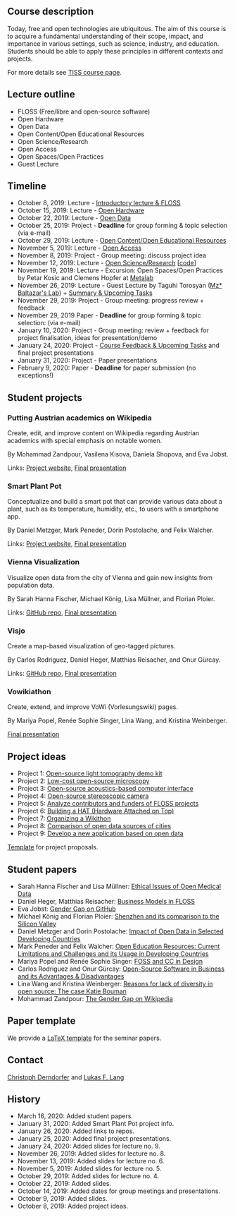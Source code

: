## Course description

Today, free and open technologies are ubiquitous. The aim of this course is to acquire a fundamental understanding of their scope, impact, and importance in various settings, such as science, industry, and education. Students should be able to apply these principles in different contexts and projects.

For more details see [TISS course page](https://tiss.tuwien.ac.at/course/courseDetails.xhtml?dswid=1940&dsrid=754&semester=2019W&courseNr=193067).

## Lecture outline

* FLOSS (Free/libre and open-source software)
* Open Hardware
* Open Data
* Open Content/Open Educational Resources
* Open Science/Research
* Open Access
* Open Spaces/Open Practices
* Guest Lecture

## Timeline

* October 8, 2019: Lecture - [Introductory lecture & FLOSS](slides/lecture1-introductory_lecture_and_FLOSS.pdf)
* October 15, 2019: Lecture - [Open Hardware](slides/lecture2-open_hardware.pdf)
* October 22, 2019: Lecture - [Open Data](slides/lecture3-open_data.pdf)
* October 25, 2019: Project - **Deadline** for group forming & topic selection (via e-mail)
* October 29, 2019: Lecture - [Open Content/Open Educational Resources](slides/lecture4-open_content_and_OER.pdf)
* November 5, 2019: Lecture - [Open Access](slides/lecture5-open_access.pdf)
* November 8, 2019: Project - Group meeting: discuss project idea
* November 12, 2019: Lecture - [Open Science/Research](slides/lecture6-open_science.pdf) [[code](https://github.com/free-and-open-technologies/free-and-open-technologies.github.io/blob/master/code/study_malachite.ipynb)]
* November 19, 2019: Lecture - Excursion: Open Spaces/Open Practices by Petar Kosic and Clemens Hopfer at [Metalab](https://www.metalab.at/)
* November 26, 2019: Lecture - Guest Lecture by Taguhi Torosyan ([Mz* Baltazar's Lab](http://www.mzbaltazarslaboratory.org/)) + [Summary & Upcoming Tasks](slides/lecture8-summary_upcoming-tasks.pdf)
* November 29, 2019: Project - Group meeting: progress review + feedback
* November 29, 2019 Paper - **Deadline** for group forming & topic selection: (via e-mail)
* January 10, 2020: Project - Group meeting: review + feedback for project finalisation, ideas for presentation/demo
* January 24, 2020: Project - [Course Feedback & Upcoming Tasks](slides/lecture9-final-project-presentations.pdf) and final project presentations
* January 31, 2020: Project - Paper presentations
* February 9, 2020: Paper - **Deadline** for paper submission (no exceptions!)

## Student projects

### Putting Austrian academics on Wikipedia

Create, edit, and improve content on Wikipedia regarding Austrian academics with special emphasis on notable women.

By Mohammad Zandpour, Vasilena Kisova, Daniela Shopova, and Eva Jobst.

Links: [Project website](https://evajobst.github.io/), [Final presentation](student-projects/Austrian-Academicians-Wikipedia_final-presentation.pdf)

### Smart Plant Pot

Conceptualize and build a smart pot that can provide various data about a plant, such as its temperature, humidity, etc., to users with a smartphone app.

By Daniel Metzger, Mark Peneder, Dorin Postolache, and Felix Walcher.

Links: [Project website](https://github.com/Snuu101/Smart-Plant-Pot), [Final presentation](student-projects/SmartPlantPot-final-presentation.pdf)

### Vienna Visualization

Visualize open data from the city of Vienna and gain new insights from population data.

By Sarah Hanna Fischer, Michael König, Lisa Müllner, and Florian Ploier.

Links: [GitHub repo](https://github.com/lisamuellner/FLOSS_ViennaVisualization), [Final presentation](student-projects/Vienna-Visualization_final-presentation.pdf)

### Visjo

Create a map-based visualization of geo-tagged pictures.

By Carlos Rodriguez, Daniel Heger, Matthias Reisacher, and Onur Gürcay.

Links: [GitHub repo](https://github.com/peybl/visjo), [Final presentation](student-projects/Visjo-final-presentation.pdf)

### Vowikiathon

Create, extend, and improve VoWi (Vorlesungswiki) pages.

By Mariya Popel, Renée Sophie Singer, Lina Wang, and Kristina Weinberger.

[Final presentation](student-projects/Vowikiathon-final-presentation.pdf)

## Project ideas

* Project 1: [Open-source light tomography demo kit](projects/project1-light_tomography.pdf)
* Project 2: [Low-cost open-source microscopy](projects/project2-low-cost_microscopy.pdf)
* Project 3: [Open-source acoustics-based computer interface](projects/project3-acoustics-based_computer_interface.pdf)
* Project 4: [Open-source stereoscopic camera](projects/project4-stereoscopic_camera.pdf)
* Project 5: [Analyze contributors and funders of FLOSS projects](projects/project5-contributors_and_funders_of_FLOSS.pdf)
* Project 6: [Building a HAT (Hardware Attached on Top)](projects/project6-hardware_attached_on_top.pdf)
* Project 7: [Organizing a Wikithon](projects/project7-organizing_a_Wikithon.pdf)
* Project 8: [Comparison of open data sources of cities](projects/project8-comparison_of_open_data_sources_of_cities.pdf)
* Project 9: [Develop a new application based on open data](projects/project9-application_based_on_open_data.pdf)

[Template](projects/project-template.odt) for project proposals.

## Student papers

* Sarah Hanna Fischer and Lisa Müllner: [Ethical Issues of Open Medical Data](papers/Fischer_and_Müllner_-_Ethical_Issues_of_Open_Medical_Data_(2020).pdf)
* Daniel Heger, Matthias Reisacher: [Business Models in FLOSS](papers/Heger_and_Reisacher_-_Business_Models_in_FLOSS_(2020).pdf)
* Eva Jobst: [Gender Gap on GitHub](papers/Fischer_and_Müllner_-_Ethical_Issues_of_Open_Medical_Data_(2020).pdf)
* Michael König and Florian Ploier: [Shenzhen and its comparison to the Silicon Valley](papers/König_and_Ploier_-_Shenzhen_and_its_comparison_to_the_Silicon_Valley_(2020).pdf)
* Daniel Metzger and Dorin Postolache: [Impact of Open Data in Selected Developing Countries](papers/Metzger_and_Postolache_-_Impact_of_Open_Data_in_Selected_Developing_Countries_(2020).pdf)
* Mark Peneder and Felix Walcher: [Open Education Resources: Current Limitations and
Challenges and its Usage in Developing Countries](papers/Peneder_and_Walcher_-_Open_Education_Resources_Challenges_(2020).pdf)
* Mariya Popel and Renée Sophie Singer: [FOSS and CC in Design](papers/Popel_and_Singer_-_FOSS_and_CC_in_Design_(2020).pdf)
* Carlos Rodriguez and Onur Gürcay: [Open-Source Software in Business and its Advantages &
Disadvantages](papers/Rodriguez_and_Gürcay_-_Open-Source_Software_in_Business_and_its_Advantages_&_Disadvantages_(2020).pdf)
* Lina Wang and Kristina Weinberger: [Reasons for lack of diversity in open source: The case Katie
Bouman](papers/Wang_and_Weinberger_-_Reasons_for_lack_of_diversity_of_open_source_(2020).pdf)
* Mohammad Zandpour: [The Gender Gap on Wikipedia](papers/Zandpour_-_The_Gender_Gap_on_Wikipedia_(2020).pdf)

## Paper template

We provide a [LaTeX template](papers/seminar_paper_latex_template.zip) for the seminar papers.

## Contact

<a href="mailto:christoph.derndorfer+tuwien@gmail.com">Christoph Derndorfer</a> and <a href="mailto:lukasflang+tuwien@gmail.com">Lukas F. Lang</a>

## History

* March 16, 2020: Added student papers.
* January 31, 2020: Added Smart Plant Pot project info.
* January 26, 2020: Added links to repos.
* January 25, 2020: Added final project presentations.
* January 24, 2020: Added slides for lecture no. 9.
* November 26, 2019: Added slides for lecture no. 8.
* November 13, 2019: Added slides for lecture no. 6.
* November 5, 2019: Added slides for lecture no. 5.
* October 29, 2019: Added slides for lecture no. 4.
* October 22, 2019: Added slides.
* October 14, 2019: Added dates for group meetings and presentations.
* October 9, 2019: Added slides.
* October 8, 2019: Added project ideas.
